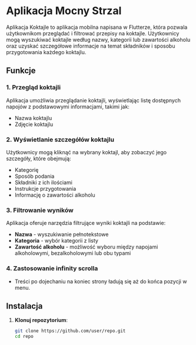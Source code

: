 # Aplikacja Mocny Strzal

Aplikacja Koktajle to aplikacja mobilna napisana w Flutterze, która pozwala użytkownikom przeglądać i filtrować przepisy na koktajle. Użytkownicy mogą wyszukiwać koktajle według nazwy, kategorii lub zawartości alkoholu oraz uzyskać szczegółowe informacje na temat składników i sposobu przygotowania każdego koktajlu.

## Funkcje

### 1. Przegląd koktajli
Aplikacja umożliwia przeglądanie koktajli, wyświetlając listę dostępnych napojów z podstawowymi informacjami, takimi jak:
- Nazwa koktajlu
- Zdjęcie koktajlu

### 2. Wyświetlanie szczegółów koktajlu
Użytkownicy mogą kliknąć na wybrany koktajl, aby zobaczyć jego szczegóły, które obejmują:
- Kategorię
- Sposób podania
- Składniki z ich ilościami
- Instrukcje przygotowania
- Informację o zawartości alkoholu

### 3. Filtrowanie wyników
Aplikacja oferuje narzędzia filtrujące wyniki koktajli na podstawie:
- **Nazwa** - wyszukiwanie pełnotekstowe
- **Kategoria** - wybór kategorii z listy
- **Zawartość alkoholu** - możliwość wyboru między napojami alkoholowymi, bezalkoholowymi lub obu typami

### 4. Zastosowanie infinity scrolla
- Treści po dojechaniu na koniec strony ładują się aż do końca pozycji w menu.

## Instalacja

1. **Klonuj repozytorium**:
   ```bash
   git clone https://github.com/user/repo.git
   cd repo